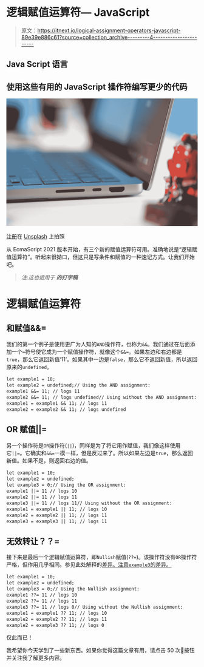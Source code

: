 # 逻辑赋值运算符— JavaScript

> 原文：<https://itnext.io/logical-assignment-operators-javascript-89e39e886c61?source=collection_archive---------4----------------------->

## Java Script 语言

## 使用这些有用的 JavaScript 操作符编写更少的代码

![](img/670550b0374d69a15fa29bbeb553c236.png)

[注册](https://unsplash.com/@theregisti?utm_source=medium&utm_medium=referral)在 [Unsplash](https://unsplash.com?utm_source=medium&utm_medium=referral) 上拍照

从 EcmaScript 2021 版本开始，有三个新的赋值运算符可用。准确地说是“逻辑赋值运算符”。听起来很拗口，但这只是写条件和赋值的一种速记方式。让我们开始吧。

> *注:这也适用于* ***的打字稿***

# 逻辑赋值运算符

## 和赋值&&=

我们的第一个例子是使用更广为人知的`AND`操作符，也称为`&&`。我们通过在后面添加一个`=`符号使它成为一个赋值操作符，就像这个`&&=`。如果左边和右边都是`true`，那么它返回新值‘11’。如果其中一边是`false`，那么它不返回新值，所以返回原来的`undefined`。

```
let example1 = 10;
let example2 = undefined;// Using the AND assignment:
example1 &&= 11; // logs 11
example2 &&= 11; // logs undefined// Using without the AND assignment:
example1 = example1 && 11; // logs 11 
example2 = example2 && 11; // logs undefined
```

## OR 赋值||=

另一个操作符是`OR`操作符(`||`)，同样是为了将它用作赋值，我们像这样使用它`||=`。它确实和`&&=`一模一样，但是反过来了。所以如果左边是`true`，那么返回新值。如果不是，则返回右边的值。

```
let example1 = 10;
let example2 = undefined;
let example3 = 0;// Using the OR assignment:
example1 ||= 11 // logs 10
example2 ||= 11 // logs 11
example3 ||= 11 // logs 11// Using without the OR assignment:
example1 = example1 || 11; // logs 10 
example2 = example2 || 11; // logs 11
example3 = example3 || 11; // logs 11
```

## 无效转让？？=

接下来是最后一个逻辑赋值运算符，即`Nullish`赋值(`??=`)。该操作符没有`OR`操作符严格，但作用几乎相同。参见此处解释的[差异。注意`example3`的差异。](https://medium.com/p/c24e2be6fe5e)

```
let example1 = 10;
let example2 = undefined;
let example3 = 0;// Using the Nullish assignment:
example1 ??= 11 // logs 10
example2 ??= 11 // logs 11
example3 ??= 11 // logs 0// Using without the Nullish assignment:
example1 = example1 ?? 11; // logs 10 
example2 = example2 ?? 11; // logs 11
example2 = example3 ?? 11; // logs 0
```

仅此而已！

我希望你今天学到了一些新东西。如果你觉得这篇文章有用，请点击 50 次👏按钮并关注我了解更多内容。